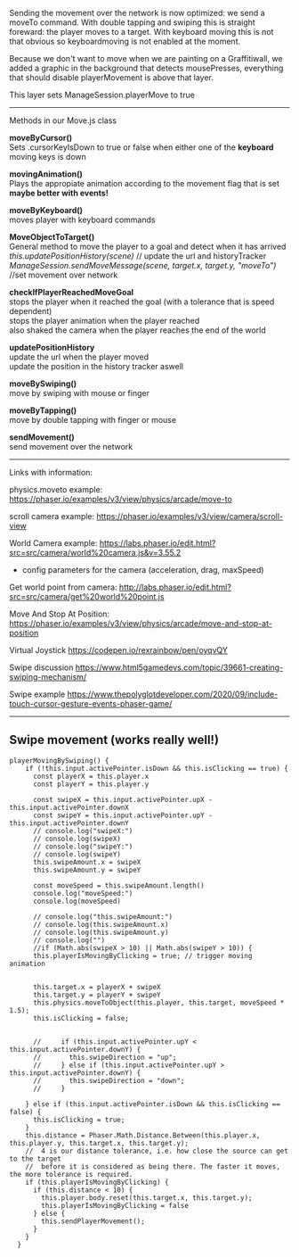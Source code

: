 Sending the movement over the network is now optimized: we send a moveTo command. With double tapping and swiping this is straight foreward: the player moves to a target. With keyboard moving this is not that obvious so keyboardmoving is not enabled at the moment.

Because we don't want to move when we are painting on a Graffitiwall, we added a graphic in the background that detects mousePresses, everything that should disable playerMovement is above that layer.

This layer sets ManageSession.playerMove to true

***

Methods in our Move.js class

**moveByCursor()**    
Sets .cursorKeyIsDown to true or false when either one of the **keyboard** moving keys is down    


**movingAnimation()**    
Plays the appropiate animation according to the movement flag that is set **maybe better with events!**    

**moveByKeyboard()**    
moves player with keyboard commands    

**MoveObjectToTarget()**    
General method to move the player to a goal and detect when it has arrived      
_this.updatePositionHistory(scene)_ // update the url and historyTracker    
_ManageSession.sendMoveMessage(scene, target.x, target.y, "moveTo")_ //set movement over network    

**checkIfPlayerReachedMoveGoal**    
stops the player when it reached the goal (with a tolerance that is speed dependent)   
stops the player animation when the player reached    
also shaked the camera when the player reaches the end of the world   

**updatePositionHistory**    
update the url when the player moved    
update the position in the history tracker aswell    

**moveBySwiping()**    
move by swiping with mouse or finger   

**moveByTapping()**    
move by double tapping with finger or mouse    
 

**sendMovement()**    
send movement over the network    


***


Links with information:

physics.moveto example: https://phaser.io/examples/v3/view/physics/arcade/move-to

scroll camera example: https://phaser.io/examples/v3/view/camera/scroll-view

World Camera example: https://labs.phaser.io/edit.html?src=src/camera/world%20camera.js&v=3.55.2

* config parameters for the camera (acceleration, drag, maxSpeed)

Get world point from camera:
http://labs.phaser.io/edit.html?src=src/camera/get%20world%20point.js

Move And Stop At Position:
https://phaser.io/examples/v3/view/physics/arcade/move-and-stop-at-position

Virtual Joystick
https://codepen.io/rexrainbow/pen/oyqvQY

Swipe discussion
https://www.html5gamedevs.com/topic/39661-creating-swiping-mechanism/

Swipe example
https://www.thepolyglotdeveloper.com/2020/09/include-touch-cursor-gesture-events-phaser-game/

---
## Swipe movement (works really well!)
```
playerMovingBySwiping() {
    if (!this.input.activePointer.isDown && this.isClicking == true) {
      const playerX = this.player.x
      const playerY = this.player.y

      const swipeX = this.input.activePointer.upX - this.input.activePointer.downX
      const swipeY = this.input.activePointer.upY - this.input.activePointer.downY
      // console.log("swipeX:")
      // console.log(swipeX)
      // console.log("swipeY:")
      // console.log(swipeY)
      this.swipeAmount.x = swipeX
      this.swipeAmount.y = swipeY

      const moveSpeed = this.swipeAmount.length()
      console.log("moveSpeed:")
      console.log(moveSpeed)

      // console.log("this.swipeAmount:")
      // console.log(this.swipeAmount.x)
      // console.log(this.swipeAmount.y)
      // console.log("")
      //if (Math.abs(swipeX > 10) || Math.abs(swipeY > 10)) {
      this.playerIsMovingByClicking = true; // trigger moving animation


      this.target.x = playerX + swipeX
      this.target.y = playerY + swipeY
      this.physics.moveToObject(this.player, this.target, moveSpeed * 1.5);
      this.isClicking = false;


      //     if (this.input.activePointer.upY < this.input.activePointer.downY) {
      //       this.swipeDirection = "up";
      //     } else if (this.input.activePointer.upY > this.input.activePointer.downY) {
      //       this.swipeDirection = "down";
      //     }

    } else if (this.input.activePointer.isDown && this.isClicking == false) {
      this.isClicking = true;
    }
    this.distance = Phaser.Math.Distance.Between(this.player.x, this.player.y, this.target.x, this.target.y);
    //  4 is our distance tolerance, i.e. how close the source can get to the target
    //  before it is considered as being there. The faster it moves, the more tolerance is required.
    if (this.playerIsMovingByClicking) {
      if (this.distance < 10) {
        this.player.body.reset(this.target.x, this.target.y);
        this.playerIsMovingByClicking = false
      } else {
        this.sendPlayerMovement();
      }
    }
  }

```
